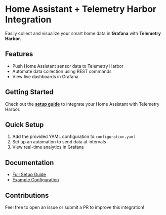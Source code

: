 # Home Assistant + Telemetry Harbor Integration

Easily collect and visualize your smart home data in **Grafana** with **Telemetry Harbor**.

## Features
- Push Home Assistant sensor data to Telemetry Harbor
- Automate data collection using REST commands
- View live dashboards in Grafana

## Getting Started
Check out the **[setup guide](docs/setup-guide.md)** to integrate your Home Assistant with Telemetry Harbor.

## Quick Setup
1. Add the provided YAML configuration to `configuration.yaml`
2. Set up an automation to send data at intervals
3. View real-time analytics in Grafana

## Documentation
- [Full Setup Guide](docs/setup-guide.md)
- [Example Configuration](configuration/configuration.yaml)

## Contributions
Feel free to open an issue or submit a PR to improve this integration!

